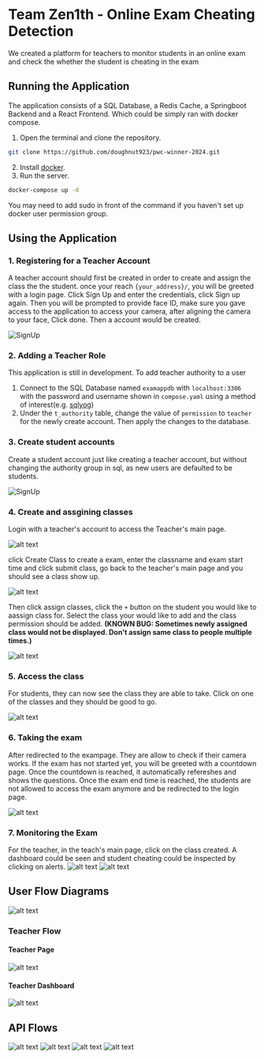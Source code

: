 # Team Zen1th - Online Exam Cheating Detection
We created a platform for teachers to monitor students in an online exam and check the whether the student is cheating in the exam 

## Running the Application
The application consists of a SQL Database, a Redis Cache, a Springboot Backend and a React Frontend. Which could be simply ran with docker compose.
1. Open the terminal and clone the repository.
```sh
git clone https://github.com/doughnut923/pwc-winner-2024.git
```
2. Install [docker](https://docs.docker.com/get-started/get-docker/). 
3. Run the server.
```sh
docker-compose up -d
```
You may need to add sudo in front of the command if you haven't set up docker user permission group.


## Using the Application

### 1. Registering for a Teacher Account

A teacher account should first be created in order to create and assign the class the the student. once your reach `{your_address}/`, you will be greeted with a login page. Click Sign Up and enter the credentials, click Sign up again. Then you will be prompted to provide face ID, make sure you gave access to the application to access your camera, after aligning the camera to your face, Click done. Then a account would be created.

![SignUp](asset/Teacher_signup.png)

### 2. Adding a Teacher Role

This application is still in development. To add teacher authority to a user
1. Connect to the SQL Database named `examappdb` with `localhost:3306` with the password and username shown in `compose.yaml` using a method of interest(e.g. [sqlyog](https://github.com/webyog/sqlyog-community/wiki/Downloads))
2. Under the `t_authority` table, change the value of `permission` to `teacher` for the newly create account. Then apply the changes to the database.

### 3. Create student accounts

Create a student account just like creating a teacher account, but without changing the authority group in sql, as new users are defaulted to be students.

![SignUp](asset/Teacher_signup.png)

### 4. Create and assgining classes
Login with a teacher's account to access the Teacher's main page.

![alt text](asset/image-1.png)

click Create Class to create a exam, enter the classname and exam start time and click submit class, go back to the teacher's main page and you should see a class show up.

![alt text](asset/image-2.png)

Then click assign classes, click the `+` button on the student you would like to aassign class for. Select the class your would like to add and the class permission should be added.  **(KNOWN BUG: Sometimes newly assigned class would not be displayed. Don't assign same class to people multiple times.)**

![alt text](asset/image-3.png)

### 5. Access the class

For students, they can now see the class they are able to take. Click on one of the classes and they should be good to go.

![alt text](asset/image-4.png)

### 6. Taking the exam
After redirected to the exampage. They are allow to check if their camera works. If the exam has not started yet, you will be greeted with a countdown page. Once the countdown is reached, it automatically refereshes and shows the questions. Once the exam end time is reached, the students are not allowed to access the exam anymore and be redirected to the login page.

![alt text](asset/image-5.png)

### 7. Monitoring the Exam

For the teacher, in the teach's main page, click on the class created. A dashboard could be seen and student cheating could be inspected by clicking on alerts.
![alt text](asset/image-6.png)
![alt text](asset/image-7.png)

## User Flow Diagrams

![alt text](asset/UserFlowLogin.png)

### Teacher Flow

#### Teacher Page

![alt text](asset/Zen1thUserFlowTeacherOptions.png)

#### Teacher Dashboard

![alt text](asset/Zen1thUserFlowTeacherDashboard.png)

## API Flows

![alt text](asset/Zen1th_Create_Class_API_flow.png) 
![alt text](asset/Zen1thAssignClassAPIFlow.png) 
![alt text](asset/Zen1thLoginAPIflow.png) 
![alt text](asset/Zen1thStudentExamAPIFlow.png)